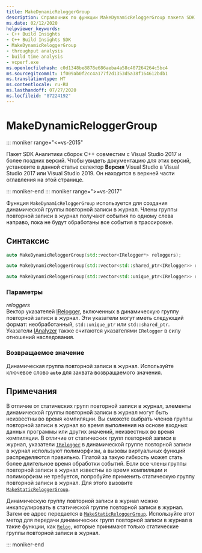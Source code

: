 ```yaml
---
title: MakeDynamicReloggerGroup
description: Справочник по функции MakeDynamicReloggerGroup пакета SDK Аналитики сборок С++.
ms.date: 02/12/2020
helpviewer_keywords:
- C++ Build Insights
- C++ Build Insights SDK
- MakeDynamicReloggerGroup
- throughput analysis
- build time analysis
- vcperf.exe
ms.openlocfilehash: c0d1348be8878e686aeba4a58c407264264c5bc4
ms.sourcegitcommit: 1f009ab0f2cc4a177f2d1353d5a38f164612bdb1
ms.translationtype: HT
ms.contentlocale: ru-RU
ms.lasthandoff: 07/27/2020
ms.locfileid: "87224192"
---
```

# <a name="makedynamicreloggergroup"></a>MakeDynamicReloggerGroup

::: moniker range="<=vs-2015"

Пакет SDK Аналитики сборок С++ совместим с Visual Studio 2017 и более поздних версий. Чтобы увидеть документацию для этих версий, установите в данной статье селектор **Версия** Visual Studio в Visual Studio 2017 или Visual Studio 2019. Он находится в верхней части оглавления на этой странице.

::: moniker-end
::: moniker range=">=vs-2017"

Функция `MakeDynamicReloggerGroup` используется для создания динамической группы повторной записи в журнал. Члены группы повторной записи в журнал получают события по одному слева направо, пока не будут обработаны все события в трассировке.

## <a name="syntax"></a>Синтаксис

```cpp
auto MakeDynamicReloggerGroup(std::vector<IRelogger*> reloggers);

auto MakeDynamicReloggerGroup(std::vector<std::shared_ptr<IRelogger>> reloggers);

auto MakeDynamicReloggerGroup(std::vector<std::unique_ptr<IRelogger>> reloggers);
```

### <a name="parameters"></a>Параметры

*reloggers*\
Вектор указателей [IRelogger](../other-types/irelogger-class.md), включенных в динамическую группу повторной записи в журнал. Эти указатели могут иметь следующий формат: необработанный, `std::unique_ptr` или `std::shared_ptr`. Указатели [IAnalyzer](../other-types/ianalyzer-class.md) также считаются указателями `IRelogger` в силу отношений наследования.

### <a name="return-value"></a>Возвращаемое значение

Динамическая группа повторной записи в журнал. Используйте ключевое слово **`auto`** для захвата возвращаемого значения.

## <a name="remarks"></a>Примечания

В отличие от статических групп повторной записи в журнал, элементы динамической группы повторной записи в журнал могут быть неизвестны во время компиляции. Вы сможете выбрать членов группы повторной записи в журнал во время выполнения на основе входных данных программы или других значений, неизвестных во время компиляции. В отличие от статических групп повторной записи в журнал, указатели [`IRelogger`](../other-types/irelogger-class.md) в динамической группе повторной записи в журнал используют полиморфизм, а вызовы виртуальных функций распределяются правильно. Платой за такую гибкость может стать более длительное время обработки событий. Если все члены группы повторной записи в журнал известны во время компиляции и полиморфизм не требуется, попробуйте применить статическую группу повторной записи в журнал. Для этого вызовите [`MakeStaticReloggerGroup`](make-static-relogger-group.md).

Динамическую группу повторной записи в журнал можно инкапсулировать в статической группе повторной записи в журнал. Затем ее адрес передается в [`MakeStaticReloggerGroup`](make-static-relogger-group.md). Используйте этот метод для передачи динамических групп повторной записи в журнал в такие функции, как [`Relog`](relog.md), которые принимают только статические группы повторной записи в журнал.

::: moniker-end
